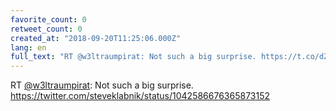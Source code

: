 ```yaml
---
favorite_count: 0
retweet_count: 0
created_at: "2018-09-20T11:25:06.000Z"
lang: en
full_text: "RT @w3ltraumpirat: Not such a big surprise. https://t.co/dZVgWxwiS9"
---
```


RT [@w3ltraumpirat](https://twitter.com/w3ltraumpirat): Not such a big surprise.
<https://twitter.com/steveklabnik/status/1042586676365873152>
